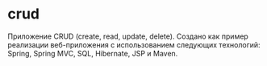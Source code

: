 # crud
Приложение CRUD (create, read, update, delete). Создано как пример реализации веб-приложения с использованием следующих технологий: Spring, Spring MVC, SQL, Hibernate, JSP и Maven.

